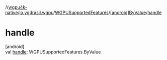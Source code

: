 //[wgpu4k-native](../../../../index.md)/[io.ygdrasil.wgpu](../../index.md)/[WGPUSupportedFeatures](../index.md)/[[android]ByValue](index.md)/[handle](handle.md)

# handle

[android]\
val [handle](handle.md): WGPUSupportedFeatures.ByValue